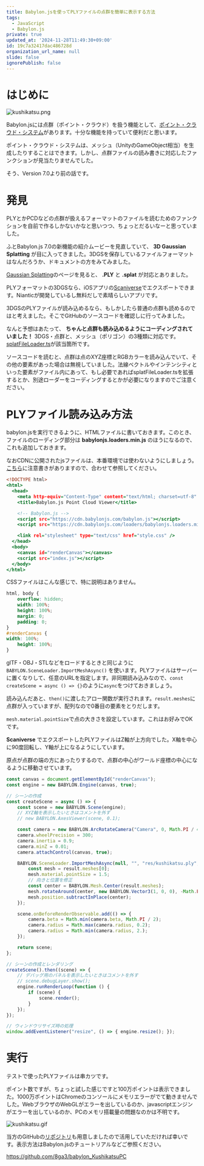 ```yaml
---
title: Babylon.jsを使ってPLYファイルの点群を簡単に表示する方法
tags:
  - JavaScript
  - Babylon.js
private: true
updated_at: '2024-11-28T11:49:30+09:00'
id: 19c7a32417dac486728d
organization_url_name: null
slide: false
ignorePublish: false
---
```

# はじめに

![kushikatsu.png](https://qiita-image-store.s3.ap-northeast-1.amazonaws.com/0/3569302/545d1829-60ef-4b59-16aa-3574d2cd4ebe.png)

Babylon.jsには点群（ポイント・クラウド）を扱う機能として、[ポイント・クラウド・システム](https://doc.babylonjs.com/features/featuresDeepDive/particles/point_cloud_system/)があります。十分な機能を持っていて便利だと思います。

ポイント・クラウド・システムは、メッシュ（UnityのGameObject相当）を生成したりすることはできます。しかし、点群ファイルの読み書きに対応したファンクションが見当たりませんでした。

そう、Version 7.0より前の話です。

# 発見

PLYとかPCDなどの点群が扱えるフォーマットのファイルを読むためのファンクションを自前で作るしかないかなと思いつつ、ちょっとだるいなーと思っていました。

ふとBabylon.js 7.0の新機能の紹介ムービーを見直していて、 **3D Gaussian Splatting** が目に入ってきました。3DGSを保存しているファイルフォーマットはなんだろうか、ドキュメントの方をみてみました。

[Gaussian Splatting](https://doc.babylonjs.com/features/featuresDeepDive/mesh/gaussianSplatting/)のページを見ると、 **.PLY** と **.splat** が対応とありました。

PLYフォーマットの3DGSなら、iOSアプリの[Scaniverse](https://apps.apple.com/jp/app/scaniverse-3d-scanner/id1541433223)でエクスポートできます。Nianticが開発しているし無料だしで素晴らしいアプリです。

3DGSのPLYファイルが読み込めるなら、もしかしたら普通の点群も読めるのではと考えました。そこでGitHubのソースコードを確認しに行ってみました。

なんと予想はあたって、 **ちゃんと点群も読み込めるようにコーディングされていました！** 3DGS・点群と、メッシュ（ポリゴン）の3種類に対応です。[splatFileLoader.ts](https://github.com/BabylonJS/Babylon.js/blob/3725abaed67d26b5a8de053f3aa336deae4373b1/packages/dev/loaders/src/SPLAT/splatFileLoader.ts#L182)が該当箇所です。

ソースコードを読むと、点群は点のXYZ座標とRGBカラーを読み込んでいて、その他の要素があった場合は無視していました。法線ベクトルやインテンシティといった要素がファイル内にあって、もし必要であればsplatFileLoader.tsを拡張するとか、別途ローダーをコーディングするとかが必要になりますのでご注意ください。

# PLYファイル読み込み方法

babylon.jsを実行できるように、HTMLファイルに書いておきます。このとき、ファイルのローディング部分は **babylonjs.loaders.min.js** のほうになるので、これも追加しておきます。

なおCDNに公開されたjsファイルは、本番環境では使わないようにしましょう。[こちら](https://doc.babylonjs.com/setup/frameworkPackages/CDN/)に注意書きがありますので、合わせて参照してください。

```html:index.html
<!DOCTYPE html>
<html>
  <head>
    <meta http-equiv="Content-Type" content="text/html; charset=utf-8" />
    <title>Babylon.js Point Cloud Viewer</title>

    <!-- Babylon.js -->
    <script src="https://cdn.babylonjs.com/babylon.js"></script>
    <script src="https://cdn.babylonjs.com/loaders/babylonjs.loaders.min.js"></script>

    <link rel="stylesheet" type="text/css" href="style.css" />
  </head>
  <body>
    <canvas id="renderCanvas"></canvas>
    <script src="index.js"></script>
  </body>
</html>
```

CSSファイルはこんな感じで、特に説明はありません。

```css:style.css
html, body {
    overflow: hidden;
    width: 100%;
    height: 100%;
    margin: 0;
    padding: 0;
}
#renderCanvas {
width: 100%;
    height: 100%;
}
```

glTF・OBJ・STLなどをロードするときと同じように `BABYLON.SceneLoader.ImportMeshAsync()` を使います。PLYファイルはサーバーに置くなりして、任意のURLを指定します。非同期読み込みなので、`const createScene = async () => {}`のように`async`をつけておきましょう。

読み込んだあと、`then()`に渡したアロー関数が実行されます。`result.meshes`に点群が入っていますが、配列なので0番目の要素をとりだします。

`mesh.material.pointSize`で点の大きさを設定しています。これはお好みでOKです。

**Scaniverse** でエクスポートしたPLYファイルはZ軸が上方向でした。X軸を中心に90度回転し、Y軸が上になるようにしています。

原点が点群の端の方にあったりするので、点群の中心がワールド座標の中心になるように移動させています。

```javascript:index.js
const canvas = document.getElementById("renderCanvas");
const engine = new BABYLON.Engine(canvas, true);

// シーンの作成
const createScene = async () => {
    const scene = new BABYLON.Scene(engine);
    // XYZ軸を表示したいときはコメントを外す
    // new BABYLON.AxesViewer(scene, 0.1);

    const camera = new BABYLON.ArcRotateCamera("Camera", 0, Math.PI / 4, 0.5, BABYLON.Vector3.Zero(), scene);
    camera.wheelPrecision = 300;
    camera.inertia = 0.9;
    camera.minZ = 0.01;
    camera.attachControl(canvas, true);

    BABYLON.SceneLoader.ImportMeshAsync(null, "", "res/kushikatsu.ply", scene).then((result) => {
        const mesh = result.meshes[0];
        mesh.material.pointSize = 1.5;
        // 向きと位置を修正
        const center = BABYLON.Mesh.Center(result.meshes);
        mesh.rotateAround(center, new BABYLON.Vector3(1, 0, 0), -Math.PI / 2);
        mesh.position.subtractInPlace(center);
    });

    scene.onBeforeRenderObservable.add(() => {
        camera.beta = Math.min(camera.beta, Math.PI / 2);
        camera.radius = Math.max(camera.radius, 0.2);
        camera.radius = Math.min(camera.radius, 2.);
    });

    return scene;
};

// シーンの作成とレンダリング
createScene().then((scene) => {
    // デバッグ用のパネルを表示したいときはコメントを外す
    // scene.debugLayer.show();
    engine.runRenderLoop(function () {
        if (scene) {
            scene.render();
        }
    });
});

// ウィンドウリサイズ時の処理
window.addEventListener("resize", () => { engine.resize(); });
```

# 実行

テストで使ったPLYファイルは串カツです。

ポイント数ですが、ちょっと試した感じですと100万ポイントは表示できました。1000万ポイントはChromeのコンソールにメモリエラーがでて動きませんでした。WebブラウザのWebGLがエラーを出しているのか、javascriptエンジンがエラーを出しているのか、PCのメモリ搭載量の問題なのかは不明です。

![kushikatsu.gif](https://qiita-image-store.s3.ap-northeast-1.amazonaws.com/0/3569302/0af954ef-af48-7b4a-2c3b-4638324cbf28.gif)

当方のGitHubの[リポジトリ](https://github.com/8ga3/babylon_KushikatsuPC)も用意しましたので活用していただければ幸いです。表示方法はBabylon.jsのチュートリアルなどご参照ください。

https://github.com/8ga3/babylon_KushikatsuPC
